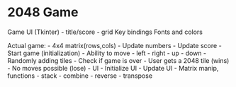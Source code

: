 # 2048 Game 

Game UI (Tkinter)
    - title/score
    - grid
Key bindings
Fonts and colors

Actual game:
    - 4x4 matrix(rows,cols)
    - Update numbers
    - Update score
    - Start game (initialization)
    - Ability to move
      - left
      - right
      - up
      - down
    - Randomly adding tiles
    - Check if game is over
      - User gets a 2048 tile (wins)
      - No moves possible (lose)
    - UI
      - Initialize UI
      - Update UI
    - Matrix manip, functions
      - stack
      - combine
      - reverse
      - transpose
